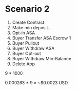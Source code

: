 # Scenario 2

1. Create Contract
2. Make min deposit…
3. Opt-in ASA
4. Buyer Transfer ASA Escrow 1
5. Buyer Pullout
6. Buyer Withdraw ASA
7. Buyer Opt-out
8. Buyer Withdraw Min-Balance
9. Delete App

9 * 1000

0.000263 * 9 = ~$0.0023 USD
